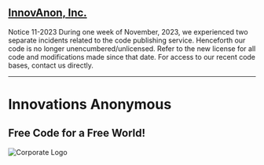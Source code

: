 [InnovAnon, Inc.](https://InnovAnon-Inc.github.io)
-----

Notice 11-2023
During one week of November, 2023, we experienced two separate incidents related to the code publishing service.
Henceforth our code is no longer unencumbered/unlicensed.
Refer to the new license for all code and modifications made since that date.
For access to our recent code bases, contact us directly.

-----

# Innovations Anonymous
## Free Code for a Free World!

![Corporate Logo](https://innovanon-inc.github.io/assets/images/logo.gif)

